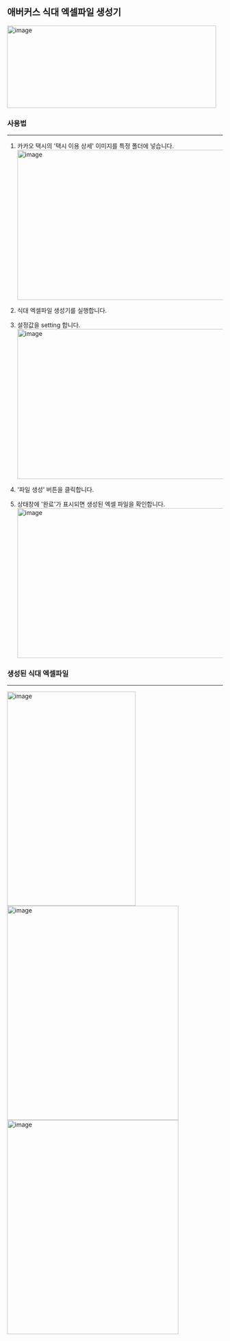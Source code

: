 ## 애버커스 식대 엑셀파일 생성기
  
<img width="488" height="192" alt="image" src="https://github.com/user-attachments/assets/fe796e09-93a4-4bee-904b-bff1a80dfe69" />

### 사용법
---
1. 카카오 택시의 '택시 이용 상세' 이미지를 특정 폴더에 넣습니다.  
   <img width="500" height="350" alt="image" src="https://github.com/user-attachments/assets/1165bc1d-7c23-4fb8-bd8a-2e3d67ca9c05" />
  
2. 식대 엑셀파일 생성기를 실행합니다.
3. 설정값을 setting 합니다.  
   <img width="500" height="350" alt="image" src="https://github.com/user-attachments/assets/98e41462-bc37-4670-a069-d37e4a796758" />
   
4. '파일 생성' 버튼을 클릭합니다.
5. 상태창에 '완료'가 표시되면 생성된 엑셀 파일을 확인합니다.  
   <img width="500" height="350" alt="image" src="https://github.com/user-attachments/assets/5a9e915a-c2a3-4a11-826b-4ce61db441dd" />  

### 생성된 식대 엑셀파일
---
<img width="300" height="500" alt="image" src="https://github.com/user-attachments/assets/5abeda17-7227-469e-a197-b3453a59dddc" />  
<img width="400" height="500" alt="image" src="https://github.com/user-attachments/assets/e08df3c5-8453-41bd-baec-7419c83f76c1" />  
<img width="400" height="500" alt="image" src="https://github.com/user-attachments/assets/bdd2ca2e-500c-4fc8-bb05-640f5d9632bb" />  



        


   


